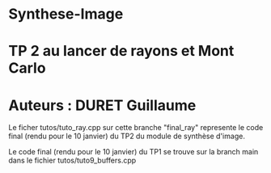 # Synthese-Image

# TP 2 au lancer de rayons et Mont Carlo
# Auteurs : DURET Guillaume

Le ficher tutos/tuto_ray.cpp sur cette branche "final_ray" represente le code final
(rendu pour le 10 janvier) du TP2 du module de synthèse d'image.

Le code final (rendu pour le 10 janvier) du TP1 se trouve sur la branch main 
dans le fichier tutos/tuto9_buffers.cpp

